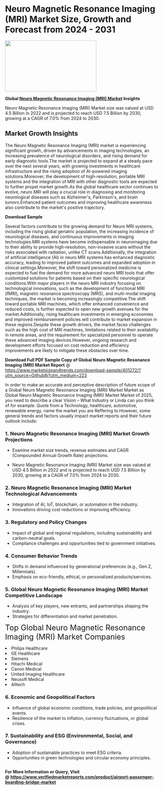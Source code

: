 <H1>Neuro Magnetic Resonance Imaging (MRI) Market Size, Growth and Forecast from 2024 - 2031</H1><img class="aligncenter size-medium wp-image-584254" src="https://thirdeyenews.in/wp-content/uploads/2024/09/Global-Market-Research-300x168.jpeg" alt="" width="300" height="168" /><p><strong>Global&nbsp;<a href="https://www.marketsizeandtrends.com/download-sample/401272/?utm_source=Github8j?utm_medium=223">Neuro Magnetic Resonance Imaging (MRI) Market</a> Insights</strong></p><p>Neuro Magnetic Resonance Imaging (MRI) Market size was valued at USD 4.5 Billion in 2022 and is projected to reach USD 7.5 Billion by 2030, growing at a CAGR of 7.0% from 2024 to 2030.</p><p><h2>Market Growth Insights</h2> <p>The Neuro Magnetic Resonance Imaging (MRI) market is experiencing significant growth, driven by advancements in imaging technologies, an increasing prevalence of neurological disorders, and rising demand for early diagnostic tools.The market is projected to expand at a steady pace over the next several years, with growing investments in healthcare infrastructure and the rising adoption of AI-powered imaging solutions.Moreover, the development of high-resolution, portable MRI systems and the integration of MRI with other diagnostic tools are expected to further propel market growth.As the global healthcare sector continues to evolve, neuro MRI will play a crucial role in diagnosing and monitoring neurological diseases such as Alzheimer's, Parkinson's, and brain tumors.Enhanced patient outcomes and improving healthcare awareness also contribute to the market's positive trajectory.</p> <p><strong>Download Sample</strong></p> <p>Several factors contribute to the growing demand for Neuro MRI systems, including the rising global geriatric population, the increasing incidence of neurological diseases, and continuous improvements in imaging technologies.MRI systems have become indispensable in neuroimaging due to their ability to provide high-resolution, non-invasive scans without the risks associated with radiation, unlike CT scans.Additionally, the integration of artificial intelligence (AI) in neuro MRI systems has enhanced diagnostic accuracy, leading to improved patient outcomes and expanded adoption in clinical settings.Moreover, the shift toward personalized medicine is expected to fuel the demand for more advanced neuro MRI tools that offer customized solutions for patients based on their specific neurological conditions.With major players in the neuro MRI industry focusing on technological innovations, such as the development of functional MRI (fMRI), magnetic resonance spectroscopy (MRS), and multi-modal imaging techniques, the market is becoming increasingly competitive.The shift toward portable MRI machines, which offer enhanced convenience and reduced costs, is further expected to open new growth avenues for the market.Additionally, rising healthcare investments in emerging economies and improved reimbursement policies will contribute to market expansion in these regions.Despite these growth drivers, the market faces challenges such as the high cost of MRI machines, limitations related to their availability in remote areas, and the requirement for specialized personnel to operate these advanced imaging devices.However, ongoing research and development efforts focused on cost reduction and efficiency improvements are likely to mitigate these obstacles over time.<p><span class=""><strong>Download Full PDF Sample Copy of Global Neuro Magnetic Resonance Imaging (MRI) Market Report</strong> @ <a href="https://www.marketsizeandtrends.com/download-sample/401272/?utm_source=Github8j?utm_medium=223" target="_blank">https://www.marketsizeandtrends.com/download-sample/401272/?utm_source=Github8j?utm_medium=223</a></span></p><p>In order to make an accurate and perceptive description of future scope of a Global&nbsp;Neuro Magnetic Resonance Imaging (MRI) Market Market as Global&nbsp;Neuro Magnetic Resonance Imaging (MRI) Market Market of 2025, you need to describe a clear Vision &ndash; What Industry or Linda can you think of for example: Quote from a Technology, healthcare, automotive, renewable energy, name the market you are Reffering to.However, some general trends and factors usually impact market reports and their future outlook include:</p><h3>1.&nbsp;<strong>Neuro Magnetic Resonance Imaging (MRI) Market Growth Projections</strong></h3><ul><li>Examine market size trends, revenue estimates and CAGR (Compounded Annual Growth Rate) projections.</li><li><p>Neuro Magnetic Resonance Imaging (MRI) Market size was valued at USD 4.5 Billion in 2022 and is projected to reach USD 7.5 Billion by 2030, growing at a CAGR of 7.0% from 2024 to 2030.</p></li></ul><h3>2.&nbsp;<strong>Neuro Magnetic Resonance Imaging (MRI) Market Technological Advancements</strong></h3><ul><li>Integration of AI, IoT, blockchain, or automation in the industry.</li><li>Innovations driving cost reductions or improving efficiency.</li></ul><h3>3.&nbsp;<strong>Regulatory and Policy Changes</strong></h3><ul><li>Impact of global and regional regulations, including sustainability and carbon-neutral goals.</li><li>Compliance challenges and opportunities tied to government initiatives.</li></ul><h3>4.&nbsp;<strong>Consumer Behavior Trends</strong></h3><ul><li>Shifts in demand influenced by generational preferences (e.g., Gen Z, Millennials).</li><li>Emphasis on eco-friendly, ethical, or personalized products/services.</li></ul><h3>5.&nbsp;<strong>Global Neuro Magnetic Resonance Imaging (MRI) Market Competitive Landscape</strong></h3><ul><li>Analysis of key players, new entrants, and partnerships shaping the industry.</li><li>Strategies for differentiation and market penetration.</li></ul><p data-pm-slice="1 1 []"><span style="color: inherit; font-family: inherit; font-size: 25px;">Top Global Neuro Magnetic Resonance Imaging (MRI) Market Companies</span></p><div class="" data-test-id=""><p><li>Philips Healthcare</li><li> GE Healthcare</li><li> Siemens</li><li> Hitachi Medical</li><li> Canon Medical</li><li> United Imaging Healthcare</li><li> Neusoft Medical</li><li> Alltech</li></p></div><h3>6.&nbsp;<strong>Economic and Geopolitical Factors</strong></h3><ul><li>Influence of global economic conditions, trade policies, and geopolitical events.</li><li>Resilience of the market to inflation, currency fluctuations, or global crises.</li></ul><h3>7.&nbsp;<strong>Sustainability and ESG (Environmental, Social, and Governance)</strong></h3><ul><li>Adoption of sustainable practices to meet ESG criteria.</li><li>Opportunities in green technologies and circular economy principles.</li></ul><h2><strong style="font-size: 14px;">For More Information or Query, Visit @&nbsp;</strong><a style="background-color: #ffffff; font-size: 14px;" href="https://www.marketsizeandtrends.com/report/neuro-magnetic-resonance-imaging-mri-market/" target="_blank">https://www.verifiedmarketreports.com/product/airport-passenger-boarding-bridge-market</a></h2>